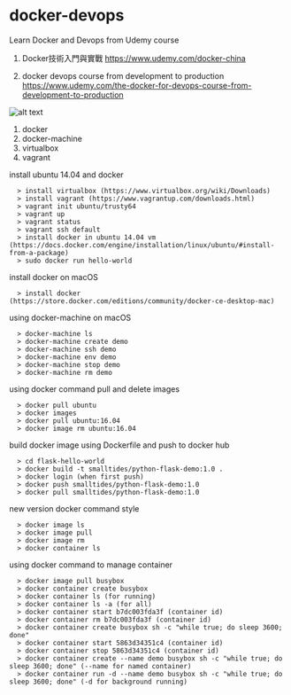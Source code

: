 # docker-devops
Learn Docker and Devops from Udemy course

1. Docker技術入門與實戰
   https://www.udemy.com/docker-china

2. docker devops course from development to production
   https://www.udemy.com/the-docker-for-devops-course-from-development-to-production

![alt text](https://github.com/smalltide/docker-devops/blob/master/screenshot.gif "docker-devops")

1. docker
2. docker-machine
3. virtualbox
4. vagrant

install ubuntu 14.04 and docker
```
  > install virtualbox (https://www.virtualbox.org/wiki/Downloads)
  > install vagrant (https://www.vagrantup.com/downloads.html)
  > vagrant init ubuntu/trusty64
  > vagrant up
  > vagrant status
  > vagrant ssh default
  > install docker in ubuntu 14.04 vm (https://docs.docker.com/engine/installation/linux/ubuntu/#install-from-a-package)
  > sudo docker run hello-world
```
install docker on macOS
```
  > install docker (https://store.docker.com/editions/community/docker-ce-desktop-mac)
```
using docker-machine on macOS
```
  > docker-machine ls
  > docker-machine create demo
  > docker-machine ssh demo
  > docker-machine env demo
  > docker-machine stop demo
  > docker-machine rm demo
```
using docker command pull and delete images
```
  > docker pull ubuntu
  > docker images
  > docker pull ubuntu:16.04
  > docker image rm ubuntu:16.04
```
build docker image using Dockerfile and push to docker hub
```
  > cd flask-hello-world
  > docker build -t smalltides/python-flask-demo:1.0 .
  > docker login (when first push)
  > docker push smalltides/python-flask-demo:1.0
  > docker pull smalltides/python-flask-demo:1.0
```
new version docker command style
```
  > docker image ls
  > docker image pull
  > docker image rm
  > docker container ls
```
using docker command to manage container
```
  > docker image pull busybox
  > docker container create busybox
  > docker container ls (for running)
  > docker container ls -a (for all)
  > docker container start b7dc003fda3f (container id)
  > docker container rm b7dc003fda3f (container id)
  > docker container create busybox sh -c "while true; do sleep 3600; done"
  > docker container start 5863d34351c4 (container id)
  > docker container stop 5863d34351c4 (container id)
  > docker container create --name demo busybox sh -c "while true; do sleep 3600; done" (--name for named container)
  > docker container run -d --name demo busybox sh -c "while true; do sleep 3600; done" (-d for background running)
```